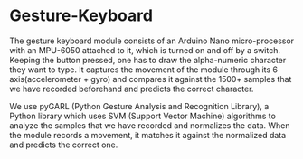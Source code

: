 # Gesture-Keyboard

The gesture keyboard module consists of an Arduino Nano micro-processor with an MPU-6050 attached to it, which is turned on and off by a switch. Keeping the button pressed, one has to draw the alpha-numeric character they want to type. It captures the movement of the module through its 6 axis(accelerometer + gyro) and compares it against the 1500+ samples that we have recorded beforehand and predicts the correct character.

We use pyGARL (Python Gesture Analysis and Recognition Library), a Python library which uses SVM (Support Vector Machine) algorithms to analyze the samples that we have recorded and normalizes the data. When the module records a movement, it matches it against the normalized data and predicts the correct one.

